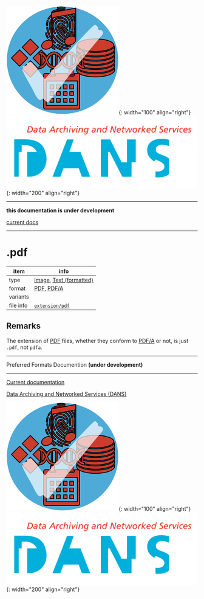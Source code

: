 ![img](../images/formats.png){: width="100" align="right"}
![img](../images/DANS.png){: width="200" align="right"}

---

**this documentation is under development**

[current docs]({{preferredFormats}})

---



# .pdf

item | info
--- | ---
type | [Image](../dataTypes/image.md), [Text (formatted)](../dataTypes/textFormatted.md)
format | [PDF](../fileFormats/pdf.md), [PDF/A](../fileFormats/pdfa.md)
variants | 
file info | [`extension/pdf`]({{fileinfo}}/pdf)

## Remarks

The extension of [PDF](../fileFormats/pdf.md) files, whether they conform
to [PDF/A](../fileFormats/pdfa.md) or not, is just `.pdf`, not `pdfa`.



---

Preferred Formats Documention **(under development)**

---

[Current documentation]({{preferredFormats}})

[Data Archiving and Networked Services (DANS)]({{dans}})

![img](../images/formats.png){: width="100" align="right"}
![img](../images/DANS.png){: width="200" align="right"}
